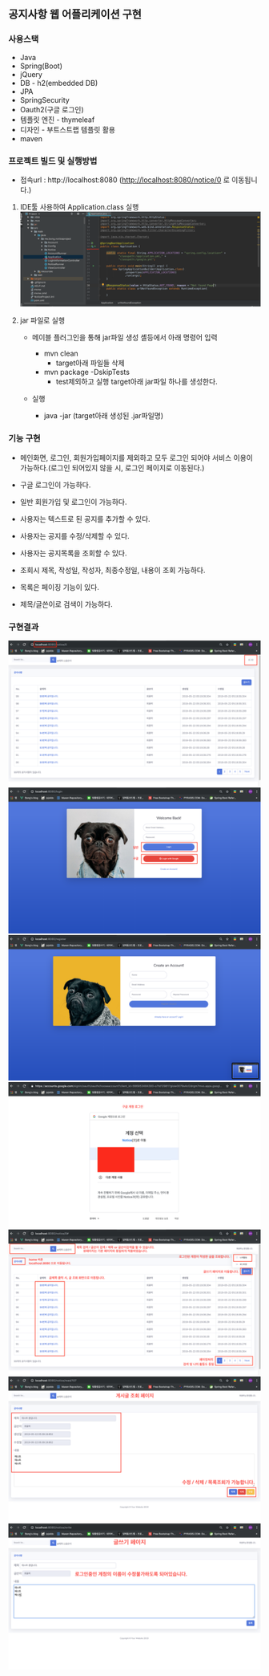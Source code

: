 ## 공지사항 웹 어플리케이션 구현

### 사용스택
- Java
- Spring(Boot)
- jQuery
- DB - h2(embedded DB)
- JPA
- SpringSecurity
- Oauth2(구글 로그인)
- 템플릿 엔진 - thymeleaf
- 디자인 - 부트스트랩 템플릿 활용
- maven

### 프로젝트 빌드 및 실행방법
- 접속url : http://localhost:8080 ([http://localhost:8080/notice/0](http://localhost:8080/notice/0) 로 이동됩니다.)

1. IDE툴 사용하여 Application.class 실행
    ![noticeP](image/notice-project1.png)

2. jar 파일로 실행
    - 메이블 플러그인을 통해 jar파일 생성 셸등에서 아래 명령어 입력  
        - mvn clean
            - target아래 파일들 삭제
        - mvn package -DskipTests
            - test제외하고 실행 target아래 jar파일 하나를 생성한다.
    
    - 실행
        - java -jar (target아래 생성된 .jar파일명)
        

### 기능 구현
- 메인화면, 로그인, 회원가입페이지를 제외하고 모두 로그인 되어야 서비스 이용이 가능하다.(로그인 되어있지 않을 시, 로그인 페이지로 이동된다.)

- 구글 로그인이 가능하다.
- 일반 회원가입 및 로그인이 가능하다.
- 사용자는 텍스트로 된 공지를 추가할 수 있다.
- 사용자는 공지를 수정/삭제할 수 있다.
- 사용자는 공지목록을 조회할 수 있다.
- 조회시 제목, 작성일, 작성자, 최종수정일, 내용이 조회 가능하다.
- 목록은 페이징 기능이 있다.
- 제목/글쓴이로 검색이 가능하다.

### 구현결과
![noticeP](image/notice-project2.png)
![noticeP](image/notice-project3.png)
![noticeP](image/notice-project4.png)
![noticeP](image/notice-project5.png)
![noticeP](image/notice-project6.png)
![noticeP](image/notice-project8.png)
![noticeP](image/notice-project7.png)
